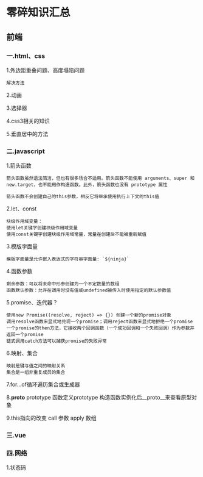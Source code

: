 # 零碎知识汇总
## 前端
### 一.html、css

1.外边距重叠问题、高度塌陷问题

```
解决方法
```

2.动画

3.选择器

4.css3相关的知识

5.垂直居中的方法



### 二.javascript

1.箭头函数

```
箭头函数虽然语法简洁，但也有很多场合不适用。箭头函数不能使用 arguments、super 和
new.target，也不能用作构造函数。此外，箭头函数也没有 prototype 属性

箭头函数不会创建自己的this参数，相反它将继承使用执行上下文的this值
```

2.let、const

```
块级作用域变量：
使用let关键字创建块级作用域变量
使用const关键字创建块级作用域常量，常量在创建后不能被重新赋值
```

3.模版字面量
```
模版字面量是允许嵌入表达式的字符串字面量: `${ninja}`
```

4.函数参数
```
剩余参数：可以将未命中形参创建为一个不定数量的数组
函数默认参数：允许在调用时没有值或undefined被传入时使用指定的默认参数值

```

5.promise、迭代器？
```
使用new Promise((resolve, reject) => {}) 创建一个新的promise对象
调用resolve函数来显式地兑现一个promise；调用reject函数来显式地拒绝一个promise
一个promise的then方法，它接收两个回调函数（一个成功回调和一个失败回调）作为参数并返回一个promise
链式调用catch方法可以捕获promise的失败异常 　　　
```

6.映射、集合
```
映射是键与值之间的映射关系
集合是一组非重复成员的集合
```

7.for...of循环遍历集合或生成器     

8.__proto__ prototype
函数定义prototype
构造函数实例化后__proto__来查看原型对象

9.this指向的改变
call 参数
apply 数组


### 三.vue

### 四.网络
1.状态码  
